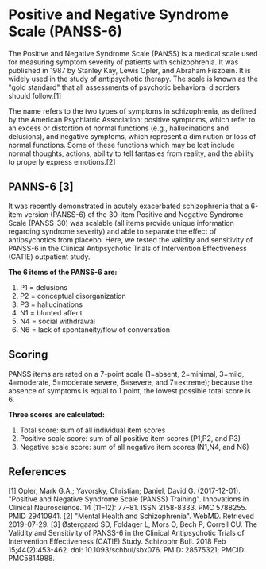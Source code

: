 # Positive and Negative Syndrome Scale (PANSS-6)

The Positive and Negative Syndrome Scale (PANSS) is a medical scale used for measuring symptom severity of patients with schizophrenia. It was published in 1987 by Stanley Kay, Lewis Opler, and Abraham Fiszbein. It is widely used in the study of antipsychotic therapy. The scale is known as the "gold standard" that all assessments of psychotic behavioral disorders should follow.[1]

The name refers to the two types of symptoms in schizophrenia, as defined by the American Psychiatric Association: positive symptoms, which refer to an excess or distortion of normal functions (e.g., hallucinations and delusions), and negative symptoms, which represent a diminution or loss of normal functions. Some of these functions which may be lost include normal thoughts, actions, ability to tell fantasies from reality, and the ability to properly express emotions.[2]

## PANNS-6 [3]

It was recently demonstrated in acutely exacerbated schizophrenia that a 6-item version (PANSS-6) of the 30-item Positive and Negative Syndrome Scale (PANSS-30) was scalable (all items provide unique information regarding syndrome severity) and able to separate the effect of antipsychotics from placebo. Here, we tested the validity and sensitivity of PANSS-6 in the Clinical Antipsychotic Trials of Intervention Effectiveness (CATIE) outpatient study.

**The 6 items of the PANSS-6 are:**
1. P1 = delusions
2. P2 = conceptual disorganization
3. P3 = hallucinations
4. N1 = blunted affect
5. N4 = social withdrawal
6. N6 = lack of spontaneity/flow of conversation

## Scoring

PANSS items are rated on a 7-point scale (1=absent, 2=minimal, 3=mild, 4=moderate, 5=moderate severe, 6=severe, and 7=extreme); because the absence of symptoms is equal to 1 point, the lowest possible total score is 6.

**Three scores are calculated:**
1. Total score: sum of all individual item scores
2. Positive scale score: sum of all positive item scores (P1,P2, and P3)
3. Negative scale score: sum of all negative item scores (N1,N4, and N6)

## References

[1] Opler, Mark G.A.; Yavorsky, Christian; Daniel, David G. (2017-12-01). "Positive and Negative Syndrome Scale (PANSS) Training". Innovations in Clinical Neuroscience. 14 (11–12): 77–81. ISSN 2158-8333. PMC 5788255. PMID 29410941.
[2] "Mental Health and Schizophrenia". WebMD. Retrieved 2019-07-29.
[3] Østergaard SD, Foldager L, Mors O, Bech P, Correll CU. The Validity and Sensitivity of PANSS-6 in the Clinical Antipsychotic Trials of Intervention Effectiveness (CATIE) Study. Schizophr Bull. 2018 Feb 15;44(2):453-462. doi: 10.1093/schbul/sbx076. PMID: 28575321; PMCID: PMC5814988.
